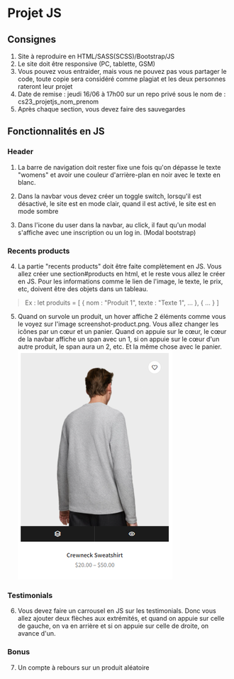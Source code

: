 # Projet JS

## Consignes

1. Site à reproduire en HTML/SASS(SCSS)/Bootstrap/JS
2. Le site doit être responsive (PC, tablette, GSM)
3. Vous pouvez vous entraider, mais vous ne pouvez pas vous partager le code, toute copie sera considéré comme plagiat et les deux personnes rateront leur projet
4. Date de remise : jeudi 16/06 à 17h00 sur un repo privé sous le nom de : cs23_projetjs_nom_prenom
5. Après chaque section, vous devez faire des sauvegardes 


## Fonctionnalités en JS

### Header

1. La barre de navigation doit rester fixe une fois qu'on dépasse le texte "womens" et avoir une couleur d'arrière-plan en noir avec le texte en blanc.

2. Dans la navbar vous devez créer un toggle switch, lorsqu'il est désactivé, le site est en mode clair, quand il est activé, le site est en mode sombre

3. Dans l'icone du user dans la navbar, au click, il faut qu'un modal s'affiche avec une inscription ou un log in. (Modal bootstrap)

### Recents products

4. La partie "recents products" doit être faite complètement en JS. Vous allez créer une section#products en html, et le reste vous allez le créer en JS. Pour les informations comme le lien de l'image, le texte, le prix, etc, doivent être des objets dans un tableau.
>Ex : let produits = [
>    {
>        nom : "Produit 1",
>        texte : "Texte 1",
>        ...
>    },
>    {
>        ...
>    }
>]

5. Quand on survole un produit, un hover affiche 2 éléments comme vous le voyez sur l'image screenshot-product.png. Vous allez changer les icônes par un cœur et un panier. Quand on appuie sur le cœur, le cœur de la navbar affiche un span avec un 1, si on appuie sur le cœur d'un autre produit, le span aura un 2, etc. Et la même chose avec le panier.
![alt Product](./screenshot-product.png)

### Testimonials

6. Vous devez faire un carrousel en JS sur les testimonials. Donc vous allez ajouter deux flèches aux extrémités, et quand on appuie sur celle de gauche, on va en arrière et si on appuie sur celle de droite, on avance d'un.

### Bonus
7. Un compte à rebours sur un produit aléatoire